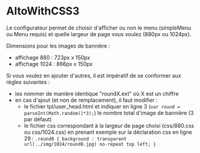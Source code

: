 AltoWithCSS3
============
Le configurateur permet de choisir d'afficher ou non le menu (simpleMenu ou Menu requis) et quelle largeur de page vous voulez (880px ou 1024px).

Dimensions pour les images de bannière :
- affichage 880 : 723px x 150px
- affichage 1024 : 866px x 150px

Si vous voulez en ajouter d'autres, il est impératif de se conformer aux règles suivantes :
- les nommer de manière identique "roundX.ext" où X est un chiffre
- en cas d'ajout (et non de remplacement), il faut modifier :
  * le fichier tpl/user_head.html et indiquer en ligne 3 (```var round = parseInt(Math.random()*3);```) le nombre total d'image de bannière (3 par défaut)
  * le fichier css correspondant à la largeur de page choisi (css/880.css ou css/1024.css) en prenant exemple sur la déclaration css en ligne 29 : ```.round0 { background : transparent url(../img/1024/round0.jpg) no-repeat top left; }```
